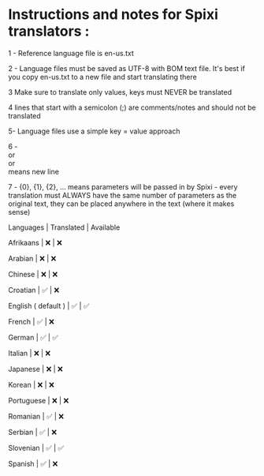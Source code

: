 # Instructions and notes for Spixi translators :

1 - Reference language file is en-us.txt

2 - Language files must be saved as UTF-8 with BOM text file. It's best if you copy en-us.txt to a new file and start translating there

3  Make sure to translate only values, keys must NEVER be translated

4  lines that start with a semicolon (;) are comments/notes and should not be translated

5- Language files use a simple key = value approach

6 - <br> or <br/> or <br /> means new line

7 - {0}, {1}, {2}, ... means parameters will be passed in by Spixi - every translation must ALWAYS have the same number of parameters as the original text, they can be placed anywhere in the text (where it makes sense)


Languages           |  Translated    |  Available

Afrikaans           |  ❌            |  ❌

Arabian             |  ❌            |  ❌

Chinese             |  ❌            |  ❌

Croatian            |  ✅            |  ❌

English ( default ) |  ✅            |  ✅

French              |  ✅            |  ❌

German              |  ✅            |  ✅

Italian             |  ❌            |  ❌

Japanese            |  ❌            |  ❌

Korean              |  ❌            |  ❌

Portuguese          |  ❌            |  ❌

Romanian            |  ✅            |  ❌

Serbian             |  ✅            |  ❌

Slovenian           |  ✅            |  ✅

Spanish             |  ✅            |  ❌
